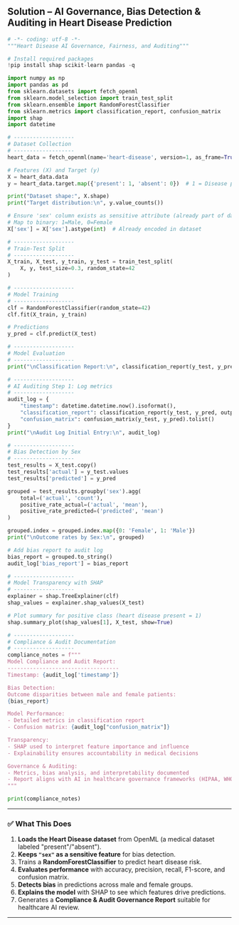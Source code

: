 ## **Solution – AI Governance, Bias Detection \& Auditing in Heart Disease Prediction**

```python
# -*- coding: utf-8 -*-
"""Heart Disease AI Governance, Fairness, and Auditing"""

# Install required packages
!pip install shap scikit-learn pandas -q

import numpy as np
import pandas as pd
from sklearn.datasets import fetch_openml
from sklearn.model_selection import train_test_split
from sklearn.ensemble import RandomForestClassifier
from sklearn.metrics import classification_report, confusion_matrix
import shap
import datetime

# -------------------
# Dataset Collection
# -------------------
heart_data = fetch_openml(name='heart-disease', version=1, as_frame=True)

# Features (X) and Target (y)
X = heart_data.data
y = heart_data.target.map({'present': 1, 'absent': 0})  # 1 = Disease present, 0 = No disease

print("Dataset shape:", X.shape)
print("Target distribution:\n", y.value_counts())

# Ensure 'sex' column exists as sensitive attribute (already part of dataset)
# Map to binary: 1=Male, 0=Female
X['sex'] = X['sex'].astype(int)  # Already encoded in dataset

# -------------------
# Train-Test Split
# -------------------
X_train, X_test, y_train, y_test = train_test_split(
    X, y, test_size=0.3, random_state=42
)

# -------------------
# Model Training
# -------------------
clf = RandomForestClassifier(random_state=42)
clf.fit(X_train, y_train)

# Predictions
y_pred = clf.predict(X_test)

# -------------------
# Model Evaluation
# -------------------
print("\nClassification Report:\n", classification_report(y_test, y_pred))

# -------------------
# AI Auditing Step 1: Log metrics
# -------------------
audit_log = {
    "timestamp": datetime.datetime.now().isoformat(),
    "classification_report": classification_report(y_test, y_pred, output_dict=True),
    "confusion_matrix": confusion_matrix(y_test, y_pred).tolist()
}
print("\nAudit Log Initial Entry:\n", audit_log)

# -------------------
# Bias Detection by Sex
# -------------------
test_results = X_test.copy()
test_results['actual'] = y_test.values
test_results['predicted'] = y_pred

grouped = test_results.groupby('sex').agg(
    total=('actual', 'count'),
    positive_rate_actual=('actual', 'mean'),
    positive_rate_predicted=('predicted', 'mean')
)

grouped.index = grouped.index.map({0: 'Female', 1: 'Male'})
print("\nOutcome rates by Sex:\n", grouped)

# Add bias report to audit log
bias_report = grouped.to_string()
audit_log['bias_report'] = bias_report

# -------------------
# Model Transparency with SHAP
# -------------------
explainer = shap.TreeExplainer(clf)
shap_values = explainer.shap_values(X_test)

# Plot summary for positive class (heart disease present = 1)
shap.summary_plot(shap_values[1], X_test, show=True)

# -------------------
# Compliance & Audit Documentation
# -------------------
compliance_notes = f"""
Model Compliance and Audit Report:
-----------------------------------
Timestamp: {audit_log['timestamp']}

Bias Detection:
Outcome disparities between male and female patients:
{bias_report}

Model Performance:
- Detailed metrics in classification report
- Confusion matrix: {audit_log["confusion_matrix"]}

Transparency:
- SHAP used to interpret feature importance and influence
- Explainability ensures accountability in medical decisions

Governance & Auditing:
- Metrics, bias analysis, and interpretability documented
- Report aligns with AI in healthcare governance frameworks (HIPAA, WHO guidelines)
"""

print(compliance_notes)
```


***

### ✅ **What This Does**

1. **Loads the Heart Disease dataset** from OpenML (a medical dataset labeled "present"/"absent").
2. **Keeps `"sex"` as a sensitive feature** for bias detection.
3. Trains a **RandomForestClassifier** to predict heart disease risk.
4. **Evaluates performance** with accuracy, precision, recall, F1-score, and confusion matrix.
5. **Detects bias** in predictions across male and female groups.
6. **Explains the model** with SHAP to see which features drive predictions.
7. Generates a **Compliance \& Audit Governance Report** suitable for healthcare AI review.

***